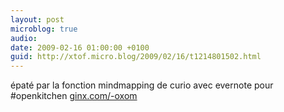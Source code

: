 ```yaml
---
layout: post
microblog: true
audio: 
date: 2009-02-16 01:00:00 +0100
guid: http://xtof.micro.blog/2009/02/16/t1214801502.html
---
```

épaté par la fonction mindmapping de curio avec evernote pour #openkitchen [ginx.com/-oxom](http://ginx.com/-oxom)
